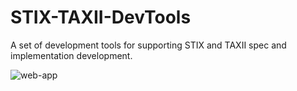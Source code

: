 # STIX-TAXII-DevTools


A set of development tools for supporting STIX and TAXII spec and implementation development.


![web-app](./docs/images/sitx-graph-example1.png)

